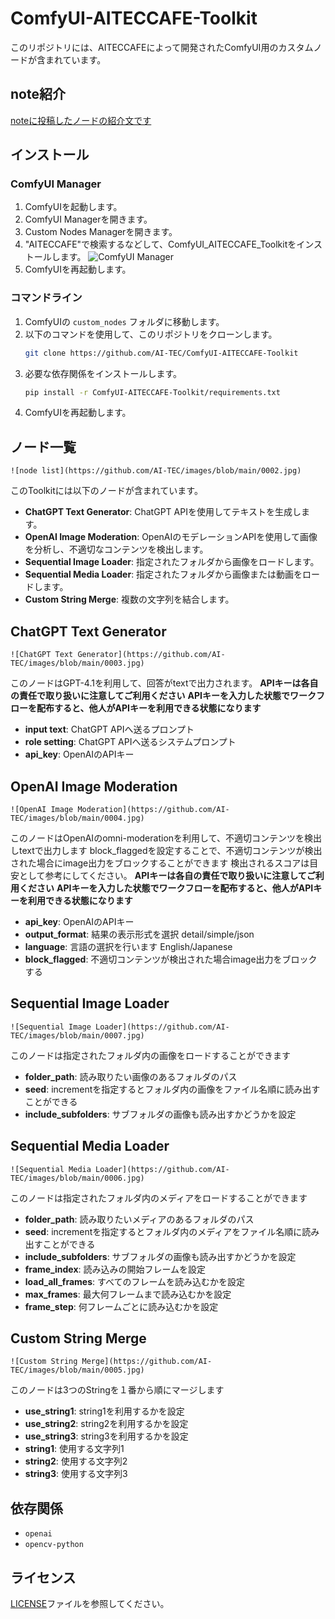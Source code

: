 # ComfyUI-AITECCAFE-Toolkit

このリポジトリには、AITECCAFEによって開発されたComfyUI用のカスタムノードが含まれています。

## note紹介
[noteに投稿したノードの紹介文です](https://note.com/ai_tec/n/ne3d398fe9548)

## インストール

### ComfyUI Manager
1. ComfyUIを起動します。
2. ComfyUI Managerを開きます。
3. Custom Nodes Managerを開きます。
4. "AITECCAFE"で検索するなどして、ComfyUI_AITECCAFE_Toolkitをインストールします。
    ![ComfyUI Manager](https://github.com/AI-TEC/images/blob/main/0001.jpg)
5. ComfyUIを再起動します。

### コマンドライン
1. ComfyUIの `custom_nodes` フォルダに移動します。
2. 以下のコマンドを使用して、このリポジトリをクローンします。
   ```bash
   git clone https://github.com/AI-TEC/ComfyUI-AITECCAFE-Toolkit
   ```
3. 必要な依存関係をインストールします。
   ```bash
   pip install -r ComfyUI-AITECCAFE-Toolkit/requirements.txt
   ```
4. ComfyUIを再起動します。

## ノード一覧
    ![node list](https://github.com/AI-TEC/images/blob/main/0002.jpg)
このToolkitには以下のノードが含まれています。

*   **ChatGPT Text Generator**: ChatGPT APIを使用してテキストを生成します。
*   **OpenAI Image Moderation**: OpenAIのモデレーションAPIを使用して画像を分析し、不適切なコンテンツを検出します。
*   **Sequential Image Loader**: 指定されたフォルダから画像をロードします。
*   **Sequential Media Loader**: 指定されたフォルダから画像または動画をロードします。
*   **Custom String Merge**: 複数の文字列を結合します。

## ChatGPT Text Generator
    ![ChatGPT Text Generator](https://github.com/AI-TEC/images/blob/main/0003.jpg)
このノードはGPT-4.1を利用して、回答がtextで出力されます。
**APIキーは各自の責任で取り扱いに注意してご利用ください**
**APIキーを入力した状態でワークフローを配布すると、他人がAPIキーを利用できる状態になります**

*   **input text**: ChatGPT APIへ送るプロンプト
*   **role setting**: ChatGPT APIへ送るシステムプロンプト
*   **api_key**: OpenAIのAPIキー

## OpenAI Image Moderation
    ![OpenAI Image Moderation](https://github.com/AI-TEC/images/blob/main/0004.jpg)
このノードはOpenAIのomni-moderationを利用して、不適切コンテンツを検出しtextで出力します
block_flaggedを設定することで、不適切コンテンツが検出された場合にimage出力をブロックすることができます
検出されるスコアは目安として参考にしてください。
**APIキーは各自の責任で取り扱いに注意してご利用ください**
**APIキーを入力した状態でワークフローを配布すると、他人がAPIキーを利用できる状態になります**

*   **api_key**: OpenAIのAPIキー
*   **output_format**: 結果の表示形式を選択  detail/simple/json
*   **language**: 言語の選択を行います  English/Japanese
*   **block_flagged**: 不適切コンテンツが検出された場合image出力をブロックする

## Sequential Image Loader
    ![Sequential Image Loader](https://github.com/AI-TEC/images/blob/main/0007.jpg)
このノードは指定されたフォルダ内の画像をロードすることができます

*   **folder_path**: 読み取りたい画像のあるフォルダのパス
*   **seed**: incrementを指定するとフォルダ内の画像をファイル名順に読み出すことができる
*   **include_subfolders**: サブフォルダの画像も読み出すかどうかを設定

## Sequential Media Loader
    ![Sequential Media Loader](https://github.com/AI-TEC/images/blob/main/0006.jpg)
このノードは指定されたフォルダ内のメディアをロードすることができます

*   **folder_path**: 読み取りたいメディアのあるフォルダのパス
*   **seed**: incrementを指定するとフォルダ内のメディアをファイル名順に読み出すことができる
*   **include_subfolders**: サブフォルダの画像も読み出すかどうかを設定
*   **frame_index**: 読み込みの開始フレームを設定
*   **load_all_frames**: すべてのフレームを読み込むかを設定
*   **max_frames**: 最大何フレームまで読み込むかを設定
*   **frame_step**: 何フレームごとに読み込むかを設定

## Custom String Merge
    ![Custom String Merge](https://github.com/AI-TEC/images/blob/main/0005.jpg)
このノードは3つのStringを１番から順にマージします

*   **use_string1**: string1を利用するかを設定
*   **use_string2**: string2を利用するかを設定
*   **use_string3**: string3を利用するかを設定
*   **string1**: 使用する文字列1
*   **string2**: 使用する文字列2
*   **string3**: 使用する文字列3

## 依存関係

- `openai`
- `opencv-python`

## ライセンス

[LICENSE](LICENSE)ファイルを参照してください。

